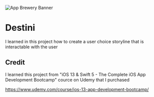 
![App Brewery Banner](Documentation/AppBreweryBanner.png)

#  Destini
I learned in this project how to create a user choice storyline that is interactable with the user


## Credit
I learned this project from "iOS 13 & Swift 5 - The Complete iOS App Development Bootcamp" cource on Udemy that I purchased

https://www.udemy.com/course/ios-13-app-development-bootcamp/